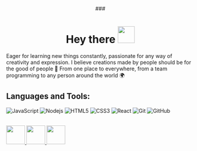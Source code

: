 <p align="center">
### <h1 align="center">Hey there <img src="https://media.giphy.com/media/hvRJCLFzcasrR4ia7z/giphy.gif" width="45px"></h1>
</p>

Eager for learning new things constantly, passionate for any way of creativity and expression.
I believe creations made by people should be for the good of people 🌺
From one place to everywhere, from a team programming to any person around the world 🌍


## Languages and Tools:

![JavaScript](https://img.shields.io/badge/-JavaScript-black?style=flat-square&logo=javascript)
![Nodejs](https://img.shields.io/badge/-Nodejs-339933?style=flat-square&logo=Node.js&logoColor=white)
![HTML5](https://img.shields.io/badge/-HTML5-E34F26?style=flat-square&logo=html5&logoColor=white)
![CSS3](https://img.shields.io/badge/-CSS3-1572B6?style=flat-square&logo=css3)
![React](https://img.shields.io/badge/-React.js-black?style=flat-square&logo=react&logoColor=Crayola)
![Git](https://img.shields.io/badge/-Git-black?style=flat-square&logo=git)
![GitHub](https://img.shields.io/badge/-GitHub-181717?style=flat-square&logo=github)

<br>

<a title="LinkedIn" href="https://www.linkedin.com/in/edurne-vila/">
<img src="https://cdn4.iconfinder.com/data/icons/social-media-and-logos-11/32/Logo_LinkedIn-512.png" width="50" height="50" />
</a>
  
<a title="Email" href="mailto:edurnevila@gmail.com">
<img src="https://cdn4.iconfinder.com/data/icons/social-media-and-logos-11/32/Logo_Gmail_envelope_letter_email-512.png" width="50" height="50" />
</a>
  
<a title="Twitter" href="https://twitter.com/edurnevila">
<img src="https://cdn4.iconfinder.com/data/icons/social-media-and-logos-11/32/Logo_Twitter_bird-512.png" width="50" height="50" />
</a>

